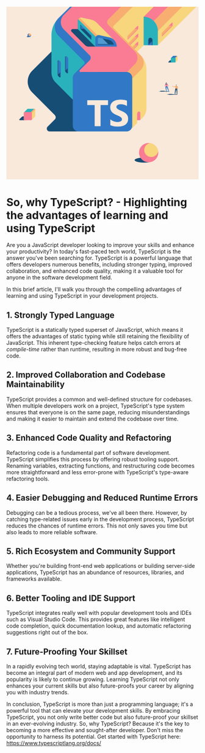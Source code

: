 ![Article cover image](../assets/TS.png)

# So, why TypeScript? - Highlighting the advantages of learning and using TypeScript

Are you a JavaScript developer looking to improve your skills and enhance your productivity? In today's fast-paced tech world, TypeScript is the answer you've been searching for. TypeScript is a powerful language that offers developers numerous benefits, including stronger typing, improved collaboration, and enhanced code quality, making it a valuable tool for anyone in the software development field.

In this brief article, I'll walk you through the compelling advantages of learning and using TypeScript in your development projects.

## 1. Strongly Typed Language
TypeScript is a statically typed superset of JavaScript, which means it offers the advantages of static typing while still retaining the flexibility of JavaScript. This inherent type-checking feature helps catch errors at *compile-time* rather than runtime, resulting in more robust and bug-free code.

## 2. Improved Collaboration and Codebase Maintainability
TypeScript provides a common and well-defined structure for codebases. When multiple developers work on a project, TypeScript's type system ensures that everyone is on the same page, reducing misunderstandings and making it easier to maintain and extend the codebase over time.

## 3. Enhanced Code Quality and Refactoring
Refactoring code is a fundamental part of software development. TypeScript simplifies this process by offering robust tooling support. Renaming variables, extracting functions, and restructuring code becomes more straightforward and less error-prone with TypeScript's type-aware refactoring tools.

## 4. Easier Debugging and Reduced Runtime Errors
Debugging can be a tedious process, we've all been there. However, by catching type-related issues early in the development process, TypeScript reduces the chances of runtime errors. This not only saves you time but also leads to more reliable software.

## 5. Rich Ecosystem and Community Support
Whether you're building front-end web applications or building server-side applications, TypeScript has an abundance of resources, libraries, and frameworks available.

## 6. Better Tooling and IDE Support
TypeScript integrates really well with popular development tools and IDEs such as Visual Studio Code. This provides great features like intelligent code completion, quick documentation lookup, and automatic refactoring suggestions right out of the box.

## 7. Future-Proofing Your Skillset
In a rapidly evolving tech world, staying adaptable is vital. TypeScript has become an integral part of modern web and app development, and its popularity is likely to continue growing. Learning TypeScript not only enhances your current skills but also future-proofs your career by aligning you with industry trends.

 In conclusion, TypeScript is more than just a programming language; it's a powerful tool that can elevate your development skills. By embracing TypeScript, you not only write better code but also future-proof your skillset in an ever-evolving industry. So, why TypeScript? Because it's the key to becoming a more effective and sought-after developer. Don't miss the opportunity to harness its potential. Get started with TypeScript here: https://www.typescriptlang.org/docs/